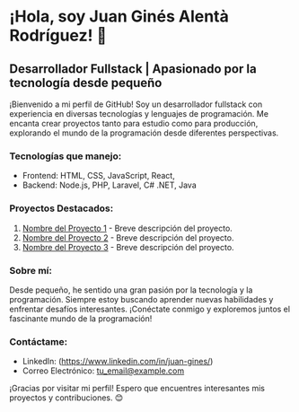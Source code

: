 # ¡Hola, soy Juan Ginés Alentà Rodríguez! 👋

## Desarrollador Fullstack | Apasionado por la tecnología desde pequeño

¡Bienvenido a mi perfil de GitHub! Soy un desarrollador fullstack con experiencia en diversas tecnologías y lenguajes de programación. Me encanta crear proyectos tanto para estudio como para producción, explorando el mundo de la programación desde diferentes perspectivas.

### Tecnologías que manejo:

- Frontend: HTML, CSS, JavaScript, React, 
- Backend: Node.js, PHP, Laravel, C# .NET, Java

### Proyectos Destacados:

1. [Nombre del Proyecto 1](enlace_al_proyecto1) - Breve descripción del proyecto.
2. [Nombre del Proyecto 2](enlace_al_proyecto2) - Breve descripción del proyecto.
3. [Nombre del Proyecto 3](enlace_al_proyecto3) - Breve descripción del proyecto.

### Sobre mí:

Desde pequeño, he sentido una gran pasión por la tecnología y la programación. Siempre estoy buscando aprender nuevas habilidades y enfrentar desafíos interesantes. ¡Conéctate conmigo y exploremos juntos el fascinante mundo de la programación!

### Contáctame:

- LinkedIn: (https://www.linkedin.com/in/juan-gines/)
- Correo Electrónico: tu_email@example.com

¡Gracias por visitar mi perfil! Espero que encuentres interesantes mis proyectos y contribuciones. 😊

